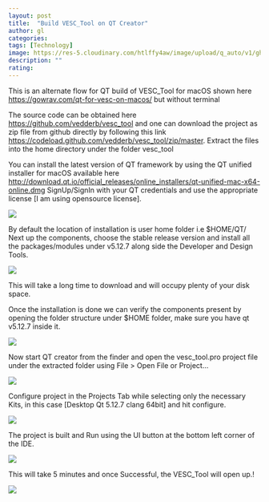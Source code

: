 ```yaml
---
layout: post
title:  "Build VESC_Tool on QT Creator"
author: gl
categories:
tags: [Technology]
image: https://res-5.cloudinary.com/htlffy4aw/image/upload/q_auto/v1/ghost-blog-images/Screenshot-2020-03-30-at-7.28.01-PM.png
description: ""
rating:
---
```


This is an alternate flow for QT build of VESC_Tool for macOS shown here https://gowrav.com/qt-for-vesc-on-macos/ but without terminal

The source code can be obtained here https://github.com/vedderb/vesc_tool and one can download the project as zip file from github directly by following this link https://codeload.github.com/vedderb/vesc_tool/zip/master.
Extract the files into the home directory under the folder vesc_tool

You can install the latest version of QT framework by using the QT unified installer for macOS available here
http://download.qt.io/official_releases/online_installers/qt-unified-mac-x64-online.dmg
SignUp/SignIn with your QT credentials and use the appropriate license [I am using opensource license].

![](https://res-5.cloudinary.com/htlffy4aw/image/upload/q_auto/v1/ghost-blog-images/Screenshot-2020-03-30-at-5.31.09-PM.png)


By default the location of installation is user home folder i.e $HOME/QT/
Next  up the components, choose the stable release version and install all  the packages/modules under v5.12.7 along side the Developer and Design  Tools.

![](https://res-3.cloudinary.com/htlffy4aw/image/upload/q_auto/v1/ghost-blog-images/Screenshot-2020-03-30-at-5.34.32-PM.png)

This will take a long time to download and will occupy plenty of your disk space.

Once  the installation is done we can verify the components present by  opening the folder structure under $HOME folder, make sure you have qt  v5.12.7 inside it.

![](https://res-3.cloudinary.com/htlffy4aw/image/upload/q_auto/v1/ghost-blog-images/Screenshot-2020-03-30-at-5.40.03-PM.png)

Now start QT creator from the finder and open the vesc_tool.pro project file under the extracted folder using File > Open File or Project...

![](https://res-1.cloudinary.com/htlffy4aw/image/upload/q_auto/v1/ghost-blog-images/Screenshot-2020-03-30-at-7.07.33-PM.png)

Configure project in the Projects Tab while selecting only the necessary Kits, in this case [Desktop Qt 5.12.7 clang 64bit] and hit configure.

![](https://res-1.cloudinary.com/htlffy4aw/image/upload/q_auto/v1/ghost-blog-images/Untitled.png)

The project is built and Run using the UI button at the bottom left corner of the IDE.

![](https://res-5.cloudinary.com/htlffy4aw/image/upload/q_auto/v1/ghost-blog-images/Screenshot-2020-03-30-at-7.20.32-PM.png)

This will take 5 minutes and once Successful, the VESC_Tool will open up.!

![](https://res-5.cloudinary.com/htlffy4aw/image/upload/q_auto/v1/ghost-blog-images/Screenshot-2020-03-30-at-7.20.42-PM.png)


